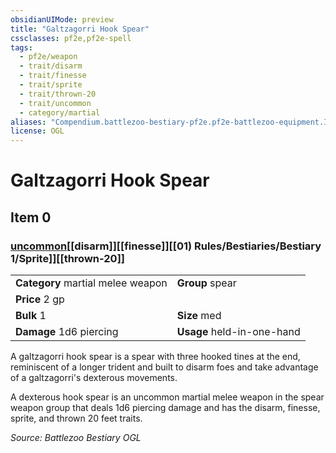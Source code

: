 ```yaml
---
obsidianUIMode: preview
title: "Galtzagorri Hook Spear"
cssclasses: pf2e,pf2e-spell
tags:
  - pf2e/weapon
  - trait/disarm
  - trait/finesse
  - trait/sprite
  - trait/thrown-20
  - trait/uncommon
  - category/martial
aliases: "Compendium.battlezoo-bestiary-pf2e.pf2e-battlezoo-equipment.Item.1Q8EyF75gcqmtvRX"
license: OGL
---
```

# Galtzagorri Hook Spear
## Item 0
### [uncommon](uncommon "Uncommon Rarity Trait")[[disarm]][[finesse]][[01) Rules/Bestiaries/Bestiary 1/Sprite]][[thrown-20]]

|  |  |
| -- | -- |
| **Category** martial melee weapon | **Group** spear |
| **Price** 2 gp |  |
| **Bulk** 1 | **Size** med |
| **Damage** 1d6 piercing  | **Usage** held-in-one-hand |



A galtzagorri hook spear is a spear with three hooked tines at the end, reminiscent of a longer trident and built to disarm foes and take advantage of a galtzagorri's dexterous movements.

A dexterous hook spear is an uncommon martial melee weapon in the spear weapon group that deals 1d6 piercing damage and has the disarm, finesse, sprite, and thrown 20 feet traits.

*Source: Battlezoo Bestiary*
*OGL*